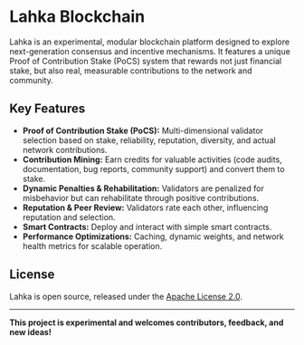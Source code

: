 # Lahka Blockchain

Lahka is an experimental, modular blockchain platform designed to explore next-generation consensus and incentive mechanisms. It features a unique Proof of Contribution Stake (PoCS) system that rewards not just financial stake, but also real, measurable contributions to the network and community.

## Key Features
- **Proof of Contribution Stake (PoCS):** Multi-dimensional validator selection based on stake, reliability, reputation, diversity, and actual network contributions.
- **Contribution Mining:** Earn credits for valuable activities (code audits, documentation, bug reports, community support) and convert them to stake.
- **Dynamic Penalties & Rehabilitation:** Validators are penalized for misbehavior but can rehabilitate through positive contributions.
- **Reputation & Peer Review:** Validators rate each other, influencing reputation and selection.
- **Smart Contracts:** Deploy and interact with simple smart contracts.
- **Performance Optimizations:** Caching, dynamic weights, and network health metrics for scalable operation.

## License
Lahka is open source, released under the [Apache License 2.0](LICENSE).

---

**This project is experimental and welcomes contributors, feedback, and new ideas!**
